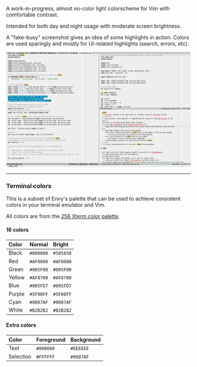 A work-in-progress, almost no-color light colorscheme for Vim with comfortable contrast.

Intended for both day and night usage with moderate screen brightness.

A "fake-busy" screenshot gives an idea of some highlights in action.
Colors are used sparingly and mostly for UI-related highlights (search, errors, etc).

![](screenshot.png)

---

### Terminal colors

This is a subset of Envy's palette that can be used to achieve consistent colors in your terminal
emulator and Vim.

All colors are from the [256 Xterm color palette](https://jonasjacek.github.io/colors/).


#### 16 colors

| Color   | Normal    | Bright    |
|:--------|:----------|:----------|
| Black   | `#000000` | `#585858` |
| Red     | `#AF0000` | `#AF0000` |
| Green   | `#005F00` | `#005F00` |
| Yellow  | `#AF8700` | `#AF8700` |
| Blue    | `#005FD7` | `#005FD7` |
| Purple  | `#5F00FF` | `#5F00FF` |
| Cyan    | `#0087AF` | `#0087AF` |
| White   | `#B2B2B2` | `#B2B2B2` |


#### Extra colors

| Color     | Foreground | Background |
|:----------|:-----------|:-----------|
| Text      | `#000000`  | `#EEEEEE`  |
| Selection | `#FFFFFF`  | `#0087AF`  |
